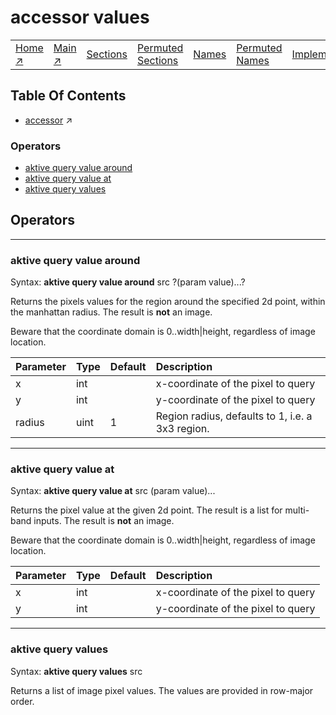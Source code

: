 # accessor values

||||||||
|---|---|---|---|---|---|---|
|[Home ↗](../README.md)|[Main ↗](index.md)|[Sections](index.md#sectree)|[Permuted Sections](bypsections.md)|[Names](byname.md)|[Permuted Names](bypnames.md)|[Implementations](bylang.md)|

## Table Of Contents

  - [accessor](accessor.md) ↗


### Operators

 - [aktive query value around](#query_value_around)
 - [aktive query value at](#query_value_at)
 - [aktive query values](#query_values)

## Operators

---
### <a name='query_value_around'></a> aktive query value around

Syntax: __aktive query value around__ src ?(param value)...?

Returns the pixels values for the region around the specified 2d point, within the manhattan radius. The result is __not__ an image.

Beware that the coordinate domain is 0..width|height, regardless of image location.

|Parameter|Type|Default|Description|
|:---|:---|:---|:---|
|x|int||x-coordinate of the pixel to query|
|y|int||y-coordinate of the pixel to query|
|radius|uint|1|Region radius, defaults to 1, i.e. a 3x3 region.|

---
### <a name='query_value_at'></a> aktive query value at

Syntax: __aktive query value at__ src (param value)...

Returns the pixel value at the given 2d point. The result is a list for multi-band inputs. The result is __not__ an image.

Beware that the coordinate domain is 0..width|height, regardless of image location.

|Parameter|Type|Default|Description|
|:---|:---|:---|:---|
|x|int||x-coordinate of the pixel to query|
|y|int||y-coordinate of the pixel to query|

---
### <a name='query_values'></a> aktive query values

Syntax: __aktive query values__ src

Returns a list of image pixel values. The values are provided in row-major order.


